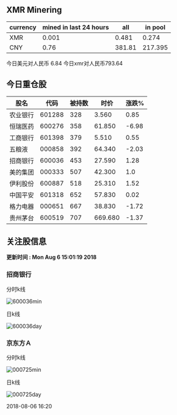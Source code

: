 ## XMR Minering

|currency|mined in last 24 hours|all|in pool|
|---|---|---|---|
|XMR|0.001|0.481|0.274|
|CNY|0.76|381.81|217.395|

今日美元对人民币 6.84	今日xmr对人民币793.64


## 今日重仓股 

|股名|代码|被持数|时价|涨跌%|
|---|---|---|---|---|
|农业银行|601288|328|3.560|0.85|
|恒瑞医药|600276|358|61.850|-6.98|
|工商银行|601398|379|5.510|0.55|
|五粮液|000858|392|64.340|-2.03|
|招商银行|600036|453|27.590|1.28|
|美的集团|000333|507|42.300|1.0|
|伊利股份|600887|518|25.310|1.52|
|中国平安|601318|652|57.830|0.02|
|格力电器|000651|667|38.830|-1.72|
|贵州茅台|600519|707|669.680|-1.37|

## 关注股信息
**更新时间 : Mon Aug  6 15:01:19 2018**
### 招商银行 
分时k线

![600036min](http://image.sinajs.cn/newchart/min/n/sh600036.gif)

日k线

![600036day](http://image.sinajs.cn/newchart/daily/n/sh600036.gif)

### 京东方Ａ 
分时k线

![000725min](http://image.sinajs.cn/newchart/min/n/sz000725.gif)

日k线

![000725day](http://image.sinajs.cn/newchart/daily/n/sz000725.gif)

2018-08-06 16:20